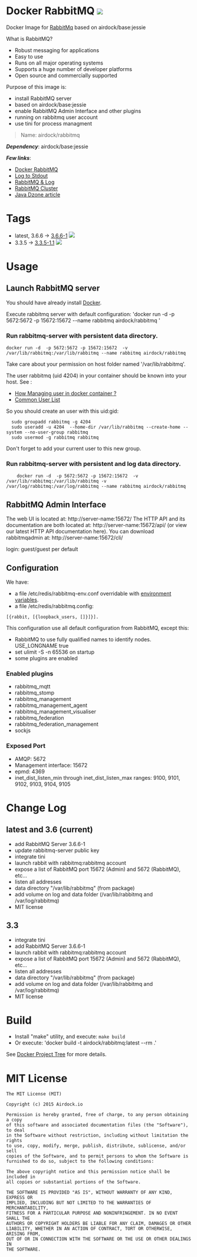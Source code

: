 # Docker RabbitMQ [![](https://images.microbadger.com/badges/image/airdock/rabbitmq:latest.svg)](https://microbadger.com/images/airdock/rabbitmq:latest "Get your own image badge on microbadger.com")

Docker Image for [RabbitMq](http://www.rabbitmq.com/) based on airdock/base:jessie

What is RabbitMQ?

- Robust messaging for applications
- Easy to use
- Runs on all major operating systems
- Supports a huge number of developer platforms
- Open source and commercially supported

Purpose of this image is:

- install RabbitMQ server
- based on airdock/base:jessie
- enable RabbitMQ Admin Interface and other plugins
- running on rabbitmq user account
- use tini for process managment


> Name: airdock/rabbitmq

***Dependency***: airdock/base:jessie

***Few links***:

- [Docker RabbitMQ](https://registry.hub.docker.com/u/dockerfile/rabbitmq/dockerfile/)
- [Log to Stdout](http://www.superpumpup.com/docker-rabbitmq-stdout)
- [RabbitMQ & Log](https://registry.hub.docker.com/u/dchusovitin/rabbitmq/)
- [RabbitMQ Cluster](https://github.com/cthulhuology/docker-rabbitmq/blob/master/Dockerfile)
- [Java Dzone article](http://java.dzone.com/articles/docker-rabbitmq-cluster)

# Tags

- latest, 3.6.6 -> [3.6.6-1](https://github.com/rabbitmq/rabbitmq-server/releases/tag/rabbitmq_v3_6_6)  [![](https://images.microbadger.com/badges/image/airdock/rabbitmq:latest.svg)](https://microbadger.com/images/airdock/rabbitmq:latest "Get your own image badge on microbadger.com")
- 3.3.5 -> [3.3.5-1.1](http://previous.rabbitmq.com/v3_3_x/documentation.html)  [![](https://images.microbadger.com/badges/image/airdock/rabbitmq:3.3.5.svg)](https://microbadger.com/images/airdock/rabbitmq:3.3.5 "Get your own image badge on microbadger.com")

# Usage

## Launch RabbitMQ server

You should have already install [Docker](https://www.docker.com/).

Execute rabbitmq server with default configuration:
	'docker run -d -p 5672:5672 -p 15672:15672  --name rabbitmq airdock/rabbitmq '


### Run rabbitmq-server with persistent data directory.

	docker run -d  -p 5672:5672 -p 15672:15672  -v /var/lib/rabbitmq:/var/lib/rabbitmq --name rabbitmq airdock/rabbitmq


Take care about your permission on host folder named '/var/lib/rabbitmq'.

The user rabbitmq (uid 4204) in your container should be known into your host.
See :
* [How Managing user in docker container ?](https://github.com/airdock-io/docker-base/wiki/How-Managing-user-in-docker-container)
* [Common User List](https://github.com/airdock-io/docker-base/wiki/Common-User-List)

So you should create an user with this uid:gid:

```
  sudo groupadd rabbitmq -g 4204
  sudo useradd -u 4204  --home-dir /var/lib/rabbitmq --create-home --system --no-user-group rabbitmq
  sudo usermod -g rabbitmq rabbitmq
```
Don't forget to add your current user to this new group.

### Run rabbitmq-server with persistent and log data directory.

```
	docker run -d  -p 5672:5672 -p 15672:15672  -v /var/lib/rabbitmq:/var/lib/rabbitmq -v /var/log/rabbitmq:/var/log/rabbitmq --name rabbitmq airdock/rabbitmq
```


## RabbitMQ Admin Interface

The web UI is located at: http://server-name:15672/
The HTTP API and its documentation are both located at: http://server-name:15672/api/ (or view our latest HTTP API documentation here).
You can download rabbitmqadmin at: http://server-name:15672/cli/

login: guest/guest per default

## Configuration

We have:

- a file /etc/redis/rabbitmq-env.conf overridable with [environment variables](http://www.rabbitmq.com/configure.html).
- a file /etc/redis/rabbitmq.config:
```
[{rabbit, [{loopback_users, []}]}].
```


This configuration use all default configuration from RabbitMQ, except this:

- RabbitMQ to use fully qualified names to identify nodes. USE_LONGNAME true
- set ulimit -S -n 65536 on startup
- some plugins are enabled

### Enabled plugins

- rabbitmq_mqtt
- rabbitmq_stomp
- rabbitmq_management
- rabbitmq_management_agent
- rabbitmq_management_visualiser
- rabbitmq_federation
- rabbitmq_federation_management
- sockjs

### Exposed Port

- AMQP: 5672
- Management interface: 15672
- epmd: 4369
- inet_dist_listen_min through inet_dist_listen_max ranges: 9100, 9101, 9102, 9103, 9104, 9105

# Change Log


## latest and 3.6 (current)

- add RabbitMQ Server 3.6.6-1
- update rabbitmq-server public key
- integrate tini
- launch rabbit with rabbitmq:rabbitmq account
- expose a list of RabbitMQ port 15672 (Admin) and 5672 (RabbitMQ), etc...
- listen all addresses
- data directory "/var/lib/rabbitmq" (from package)
- add volume on log and data folder (/var/lib/rabbitmq and /var/log/rabbitmq)
- MIT license

## 3.3

- integrate tini
- add RabbitMQ Server 3.6.6-1
- launch rabbit with rabbitmq:rabbitmq account
- expose a list of RabbitMQ port 15672 (Admin) and 5672 (RabbitMQ), etc...
- listen all addresses
- data directory "/var/lib/rabbitmq" (from package)
- add volume on log and data folder (/var/lib/rabbitmq and /var/log/rabbitmq)
- MIT license



# Build

- Install "make" utility, and execute: `make build`
- Or execute: 'docker build -t airdock/rabbitmq:latest --rm .'

See [Docker Project Tree](https://github.com/airdock-io/docker-base/wiki/Docker-Project-Tree) for more details.


# MIT License

```
The MIT License (MIT)

Copyright (c) 2015 Airdock.io

Permission is hereby granted, free of charge, to any person obtaining a copy
of this software and associated documentation files (the "Software"), to deal
in the Software without restriction, including without limitation the rights
to use, copy, modify, merge, publish, distribute, sublicense, and/or sell
copies of the Software, and to permit persons to whom the Software is
furnished to do so, subject to the following conditions:

The above copyright notice and this permission notice shall be included in
all copies or substantial portions of the Software.

THE SOFTWARE IS PROVIDED "AS IS", WITHOUT WARRANTY OF ANY KIND, EXPRESS OR
IMPLIED, INCLUDING BUT NOT LIMITED TO THE WARRANTIES OF MERCHANTABILITY,
FITNESS FOR A PARTICULAR PURPOSE AND NONINFRINGEMENT. IN NO EVENT SHALL THE
AUTHORS OR COPYRIGHT HOLDERS BE LIABLE FOR ANY CLAIM, DAMAGES OR OTHER
LIABILITY, WHETHER IN AN ACTION OF CONTRACT, TORT OR OTHERWISE, ARISING FROM,
OUT OF OR IN CONNECTION WITH THE SOFTWARE OR THE USE OR OTHER DEALINGS IN
THE SOFTWARE.
```
